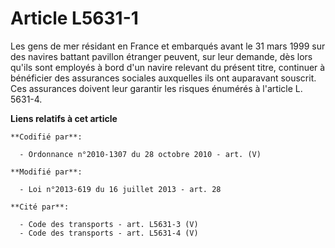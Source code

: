 # Article L5631-1

Les gens de mer résidant en France et embarqués avant le 31 mars 1999 sur des navires battant pavillon étranger peuvent, sur
leur demande, dès lors qu'ils sont employés à bord d'un navire relevant du présent titre, continuer à bénéficier des
assurances sociales auxquelles ils ont auparavant souscrit. Ces assurances doivent leur garantir les risques énumérés à
l'article L. 5631-4.

**Liens relatifs à cet article**

	**Codifié par**:

	  - Ordonnance n°2010-1307 du 28 octobre 2010 - art. (V)

	**Modifié par**:

	  - Loi n°2013-619 du 16 juillet 2013 - art. 28

	**Cité par**:

	  - Code des transports - art. L5631-3 (V)
	  - Code des transports - art. L5631-4 (V)
